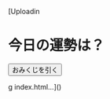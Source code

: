 
[Uploadin<!DOCTYPE HTML>
<html lang="ja">
<head>
    <title>おみくじアプリ</title>
    <meta charset="utf-8">
    <link rel="stylesheet" href="css/style.css">
</head>
<body>
  <div class="container">
    <h1>今日の運勢は？</h1>
    <button id="drawBtn">おみくじを引く</button>
    <p id="result"></p> <!-- 結果を表示する場所 -->
    <p id="message"></p> <!-- メッセージを表示する場所 -->
  </div>
  <script src="js/script.js"></script>
</body>
</html>
g index.html…]()
